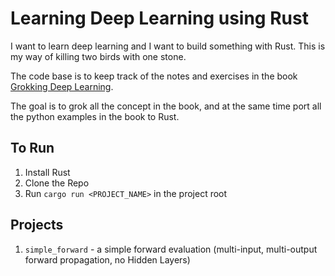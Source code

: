 # Learning Deep Learning using Rust

I want to learn deep learning and I want to build something with Rust.
This is my way of killing two birds with one stone.

The code base is to keep track of the notes and exercises in the book [Grokking Deep Learning](https://www.manning.com/books/grokking-deep-learning).

The goal is to grok all the concept in the book, and at the same time port all the python examples in the book to Rust.

## To Run
1. Install Rust
1. Clone the Repo
1. Run `cargo run <PROJECT_NAME>` in the project root

## Projects
1. `simple_forward` - a simple forward evaluation (multi-input, multi-output forward propagation, no Hidden Layers)